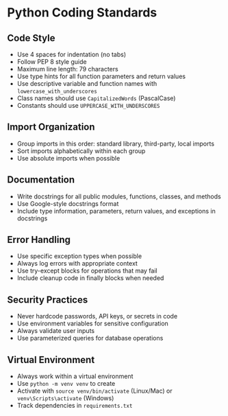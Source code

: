 # Python Coding Standards

## Code Style
- Use 4 spaces for indentation (no tabs)
- Follow PEP 8 style guide
- Maximum line length: 79 characters
- Use type hints for all function parameters and return values
- Use descriptive variable and function names with `lowercase_with_underscores`
- Class names should use `CapitalizedWords` (PascalCase)
- Constants should use `UPPERCASE_WITH_UNDERSCORES`

## Import Organization
- Group imports in this order: standard library, third-party, local imports
- Sort imports alphabetically within each group
- Use absolute imports when possible

## Documentation
- Write docstrings for all public modules, functions, classes, and methods
- Use Google-style docstrings format
- Include type information, parameters, return values, and exceptions in docstrings

## Error Handling
- Use specific exception types when possible
- Always log errors with appropriate context
- Use try-except blocks for operations that may fail
- Include cleanup code in finally blocks when needed

## Security Practices
- Never hardcode passwords, API keys, or secrets in code
- Use environment variables for sensitive configuration
- Always validate user inputs
- Use parameterized queries for database operations

## Virtual Environment
- Always work within a virtual environment
- Use `python -m venv venv` to create
- Activate with `source venv/bin/activate` (Linux/Mac) or `venv\Scripts\activate` (Windows)
- Track dependencies in `requirements.txt`